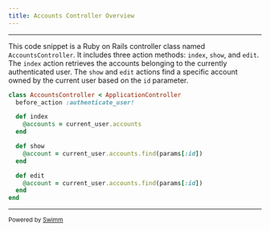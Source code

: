 ```yaml
---
title: Accounts Controller Overview
---
```

<SwmSnippet path="/app/controllers/accounts_controller.rb" line="1">

---

This code snippet is a Ruby on Rails controller class named <SwmToken path="/app/controllers/accounts_controller.rb" pos="1:2:2" line-data="class AccountsController &lt; ApplicationController">`AccountsController`</SwmToken>. It includes three action methods: <SwmToken path="/app/controllers/accounts_controller.rb" pos="4:3:3" line-data="  def index">`index`</SwmToken>, <SwmToken path="/app/controllers/accounts_controller.rb" pos="8:3:3" line-data="  def show">`show`</SwmToken>, and <SwmToken path="/app/controllers/accounts_controller.rb" pos="12:3:3" line-data="  def edit">`edit`</SwmToken>. The <SwmToken path="/app/controllers/accounts_controller.rb" pos="4:3:3" line-data="  def index">`index`</SwmToken> action retrieves the accounts belonging to the currently authenticated user. The <SwmToken path="/app/controllers/accounts_controller.rb" pos="8:3:3" line-data="  def show">`show`</SwmToken> and <SwmToken path="/app/controllers/accounts_controller.rb" pos="12:3:3" line-data="  def edit">`edit`</SwmToken> actions find a specific account owned by the current user based on the <SwmToken path="/app/controllers/accounts_controller.rb" pos="9:15:15" line-data="    @account = current_user.accounts.find(params[:id])">`id`</SwmToken> parameter.

```ruby
class AccountsController < ApplicationController
  before_action :authenticate_user!

  def index
    @accounts = current_user.accounts
  end

  def show
    @account = current_user.accounts.find(params[:id])
  end

  def edit
    @account = current_user.accounts.find(params[:id])
  end
end
```

---

</SwmSnippet>

<SwmMeta version="3.0.0" repo-id="Z2l0aHViJTNBJTNBb2luayUzQSUzQWNocmlzYnJ1bQ==" repo-name="oink"><sup>Powered by [Swimm](https://app.swimm.io/)</sup></SwmMeta>

